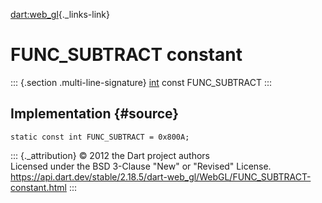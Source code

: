 [dart:web\_gl](../../dart-web_gl/dart-web_gl-library){._links-link}

FUNC\_SUBTRACT constant
=======================

::: {.section .multi-line-signature}
[int](../../dart-core/int-class) const FUNC\_SUBTRACT
:::

Implementation {#source}
--------------

``` {.language-dart data-language="dart"}
static const int FUNC_SUBTRACT = 0x800A;
```

::: {._attribution}
© 2012 the Dart project authors\
Licensed under the BSD 3-Clause \"New\" or \"Revised\" License.\
<https://api.dart.dev/stable/2.18.5/dart-web_gl/WebGL/FUNC_SUBTRACT-constant.html>
:::
